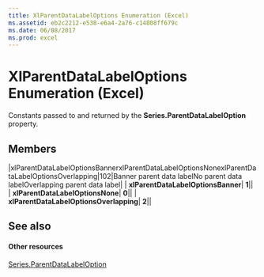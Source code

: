 ```yaml
---
title: XlParentDataLabelOptions Enumeration (Excel)
ms.assetid: eb2c2212-e538-e6a4-2a76-c14808ff679c
ms.date: 06/08/2017
ms.prod: excel
---
```



# XlParentDataLabelOptions Enumeration (Excel)

Constants passed to and returned by the  **Series.ParentDataLabelOption** property.


## Members



|xlParentDataLabelOptionsBannerxlParentDataLabelOptionsNonexlParentDataLabelOptionsOverlapping|102|Banner parent data labelNo parent data labelOverlapping parent data label|
| **xlParentDataLabelOptionsBanner**| **1**||
| **xlParentDataLabelOptionsNone**| **0**||
| **xlParentDataLabelOptionsOverlapping**| **2**||

## See also


#### Other resources


[Series.ParentDataLabelOption](Excel.series.parentdatalabeloption.md)

